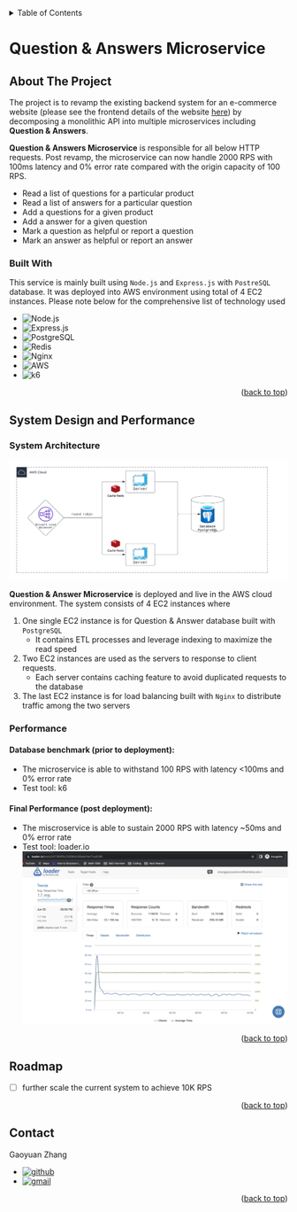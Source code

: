 <!-- Improved compatibility of back to top link: See: https://github.com/othneildrew/Best-README-Template/pull/73 -->
<a name="readme-top"></a>
<!--
*** Thanks for checking out the Best-README-Template. If you have a suggestion
*** that would make this better, please fork the repo and create a pull request
*** or simply open an issue with the tag "enhancement".
*** Don't forget to give the project a star!
*** Thanks again! Now go create something AMAZING! :D
-->



<!-- PROJECT SHIELDS -->
<!--
*** I'm using markdown "reference style" links for readability.
*** Reference links are enclosed in brackets [ ] instead of parentheses ( ).
*** See the bottom of this document for the declaration of the reference variables
*** for contributors-url, forks-url, etc. This is an optional, concise syntax you may use.
*** https://www.markdownguide.org/basic-syntax/#reference-style-links
-->

<!-- TABLE OF CONTENTS -->
<details>
  <summary>Table of Contents</summary>
  <ol>
    <li>
      <a href="#about-the-project">About The Project</a>
      <ul>
        <li><a href="#built-with">Built With</a></li>
      </ul>
    </li>
    <li>
      <a href="#scaling-techniques-and-performance">System Design and Performance</a>
    </li>
    <li><a href="#roadmap">Roadmap</a></li>
    <li><a href="#contact">Contact</a></li>
  </ol>
</details>



<!-- ABOUT THE PROJECT -->
# Question & Answers Microservice

## About The Project
The project is to revamp the existing backend system for an e-commerce website (please see the frontend details of the website [here](https://github.com/FEC-Pina-Fraise-Frivolities/Atelier)) by decomposing a monolithic API into multiple microservices including **Question & Answers**.

**Question & Answers Microservice** is responsible for all below HTTP requests.  Post revamp, the microservice can now handle 2000 RPS with 100ms latency and 0% error rate compared with the origin capacity of 100 RPS.
* Read a list of questions for a particular product
* Read a list of answers for a particular question
* Add a questions for a given product
* Add a answer for a given question
* Mark a question as helpful or report a question
* Mark an answer as helpful or report an answer

### Built With

This service is mainly built using ```Node.js``` and ```Express.js``` with ```PostreSQL``` database. It was deployed into AWS environment using total of 4 EC2 instances. Please note below for the comprehensive list of technology used

* ![Node.js]
* ![Express.js]
* ![PostgreSQL]
* ![Redis]
* ![Nginx]
* ![AWS]
* ![k6]

<p align="right">(<a href="#readme-top">back to top</a>)</p>



<!-- SCALING TECHNIQUES AND PERFORMANCE -->
## System Design and Performance

### System Architecture
![system-diagram]

**Question & Answer Microservice** is deployed and live in the AWS cloud environment. The system consists of 4 EC2 instances where
1. One single EC2 instance is for Question & Answer database built with ```PostgreSQL```
   * It contains ETL processes and leverage indexing to maximize the read speed
2. Two EC2 instances are used as the servers to response to client requests.
   * Each server contains caching feature to avoid duplicated requests to the database
3. The last EC2 instance is for load balancing built with ```Nginx``` to distribute traffic among the two servers

### Performance

#### Database benchmark (prior to deployment):
* The microservice is able to withstand 100 RPS with latency <100ms and 0% error rate
* Test tool: k6

#### Final Performance (post deployment):
* The miscroservice is able to sustain 2000 RPS with latency ~50ms and 0% error rate
* Test tool: loader.io
![cloud-testing]

<p align="right">(<a href="#readme-top">back to top</a>)</p>

<!-- ROADMAP -->
## Roadmap

- [ ] further scale the current system to achieve 10K RPS

<p align="right">(<a href="#readme-top">back to top</a>)</p>

<!-- CONTACT -->
## Contact

Gaoyuan Zhang
* [![github]](https://github.com/gocodezhang)
* [![gmail]](mailto:zgy25483387@gmail.com)

<p align="right">(<a href="#readme-top">back to top</a>)</p>




<!-- MARKDOWN LINKS & IMAGES -->
<!-- https://www.markdownguide.org/basic-syntax/#reference-style-links -->
[Node.js]: https://img.shields.io/badge/Node.js-339933?style=for-the-badge&logo=nodedotjs&logoColor=white
[Express.js]: https://img.shields.io/badge/Express.js-000000?style=for-the-badge&logo=express&logoColor=white
[PostgreSQL]: https://img.shields.io/badge/PostgreSQL-316192?style=for-the-badge&logo=postgresql&logoColor=white
[Redis]: https://img.shields.io/badge/redis-%23DD0031.svg?&style=for-the-badge&logo=redis&logoColor=white
[Nginx]: https://img.shields.io/badge/Nginx-009639?style=for-the-badge&logo=nginx&logoColor=white
[AWS]: https://img.shields.io/badge/Amazon_AWS-FF9900?style=for-the-badge&logo=amazonaws&logoColor=white
[k6]: https://img.shields.io/badge/k6-7D64FF.svg?style=for-the-badge&logo=k6&logoColor=white
[github]: https://img.shields.io/badge/GitHub-181717.svg?style=for-the-badge&logo=GitHub&logoColor=white
[github-url]: https://github.com/gocodezhang
[gmail]: https://img.shields.io/badge/Gmail-D14836?style=for-the-badge&logo=gmail&logoColor=white
[system-diagram]: assets/SDC-system-diagram.png
[cloud-testing]: assets/final-cloud-testing.png
[front-end-url]: https://github.com/FEC-Pina-Fraise-Frivolities/Atelier

